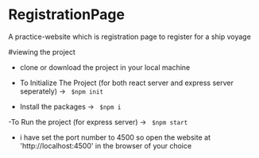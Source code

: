 # RegistrationPage

A practice-website which is registration page to register for a ship voyage

#viewing the project
- clone or download the project in your local machine
- To Initialize The Project (for both react server and express server seperately) -> <code> $npm init </code>

- Install the packages -> <code> $npm i</code>

-To Run the project (for express server) ->  <code> $npm start </code>

- i have set the port number to 4500 so open the website at 'http://localhost:4500' in the browser of your choice
